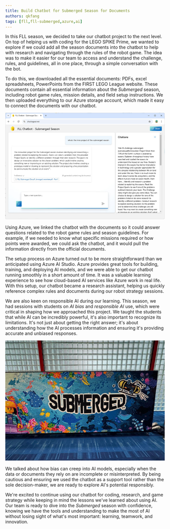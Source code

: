 ```yaml
---
title: Build Chatbot for Submerged Season for Documents
authors: qkfang
tags: [fll,fll-submerged,azure,ai]
---
```



In this FLL season, we decided to take our chatbot project to the next level. On top of helping us with coding for the LEGO SPIKE Prime, we wanted to explore if we could add all the season documents into the chatbot to help with research and navigating through the rules of the robot game. The idea was to make it easier for our team to access and understand the challenge, rules, and guidelines, all in one place, through a simple conversation with the bot.

To do this, we downloaded all the essential documents: PDFs, excel spreadsheets, PowerPoints from the FIRST LEGO League website. These documents contain all essential information about the *Submerged* season, including robot game rules, mission details, and field setup instructions. We then uploaded everything to our Azure storage account, which made it easy to connect the documents with our chatbot.

![alt text](images/submerged-chatbot-docs.jpg)

Using Azure, we linked the chatbot with the documents so it could answer questions related to the robot game rules and season guidelines. For example, if we needed to know what specific missions required or how points were awarded, we could ask the chatbot, and it would pull the information directly from the official documents.

The setup process on Azure turned out to be more straightforward than we anticipated using Azure AI Studio. Azure provides great tools for building, training, and deploying AI models, and we were able to get our chatbot running smoothly in a short amount of time. It was a valuable learning experience to see how cloud-based AI services like Azure work in real life. With this setup, our chatbot became a research assistant, helping us quickly reference complex rules and documents during our robot strategy sessions.

We are also keen on responsible AI during our learning. This season, we had sessions with students on *AI bias* and *responsible AI* use, which were critical in shaping how we approached this project. We taught the students that while AI can be incredibly powerful, it's also important to recognize its limitations. It's not just about getting the right answer; it's about understanding how the AI processes information and ensuring it's providing accurate and unbiased responses.

![alt text](images/submerged-screen.jpg)

We talked about how bias can creep into AI models, especially when the data or documents they rely on are incomplete or misinterpreted. By being cautious and ensuring we used the chatbot as a support tool rather than the sole decision-maker, we are ready to explore AI's potential responsibly.

We're excited to continue using our chatbot for coding, research, and game strategy while keeping in mind the lessons we've learned about using AI. Our team is ready to dive into the *Submerged* season with confidence, knowing we have the tools and understanding to make the most of AI without losing sight of what's most important: learning, teamwork, and innovation.
